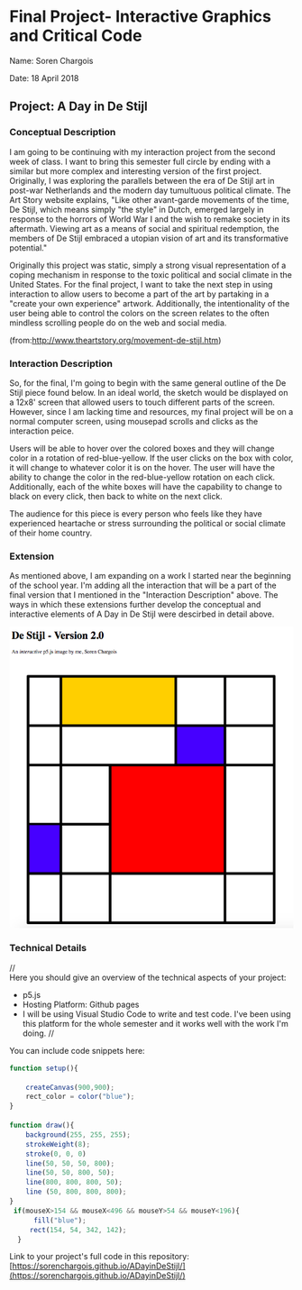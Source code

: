 # Final Project- Interactive Graphics and Critical Code

Name: Soren Chargois

Date: 18 April 2018

## Project: A Day in De Stijl

### Conceptual Description

I am going to be continuing with my interaction project from the second week of class. I want to bring this semester full circle by ending with a similar but more complex and interesting version of the first project. Originally, I was exploring the parallels between the era of De Stijl art in post-war Netherlands and the modern day tumultuous political climate. The Art Story website explains, "Like other avant-garde movements of the time, De Stijl, which means simply "the style" in Dutch, emerged largely in response to the horrors of World War I and the wish to remake society in its aftermath. Viewing art as a means of social and spiritual redemption, the members of De Stijl embraced a utopian vision of art and its transformative potential."

Originally this project was static, simply a strong visual representation of a coping mechanism in response to the toxic political and social climate in the United States. For the final project, I want to take the next step in using interaction to allow users to become a part of the art by partaking in a "create your own experience" artwork. Additionally, the intentionality of the user being able to control the colors on the screen relates to the often mindless scrolling people do on the web and social media. 

(from:http://www.theartstory.org/movement-de-stijl.htm)

### Interaction Description

So, for the final, I'm going to begin with the same general outline of the De Stijl piece found below. In an ideal world, the sketch would be displayed on a 12x8' screen that allowed users to touch different parts of the screen. However, since I am lacking time and resources, my final project will be on a normal computer screen, using mousepad scrolls and clicks as the interaction peice.  

Users will be able to hover over the colored boxes and they will change color in a rotation of red-blue-yellow. If the user clicks on the box with color, it will change to whatever color it is on the hover. The user will have the ability to change the color in the red-blue-yellow rotation on each click. Additionally, each of the white boxes will have the capability to change to black on every click, then back to white on the next click. 

The audience for this piece is every person who feels like they have experienced heartache or stress surrounding the political or social climate of their home country. 

### Extension 

As mentioned above, I am expanding on a work I started near the beginning of the school year. I'm adding all the interaction that will be a part of the final version that I mentioned in the "Interaction Description" above. The ways in which these extensions further develop the conceptual and interactive elements of A Day in De Stijl were descirbed in detail above. 

![Week 2 Piece](destijl.png?raw=true "Week2")

### Technical Details
//   
Here you should give an overview of the technical aspects of your project:
* p5.js
* Hosting Platform: Github pages
* I will be using Visual Studio Code to write and test code. I've been using this platform for the whole semester and it works well with the work I'm doing. 
//

You can include code snippets here:

```js
function setup(){
    
    createCanvas(900,900);
    rect_color = color("blue"); 
}

function draw(){
    background(255, 255, 255);
    strokeWeight(8);
    stroke(0, 0, 0)
    line(50, 50, 50, 800);
    line(50, 50, 800, 50);
    line(800, 800, 800, 50);
    line (50, 800, 800, 800);
}
 if(mouseX>154 && mouseX<496 && mouseY>54 && mouseY<196){
      fill("blue");
     rect(154, 54, 342, 142);
  }
```

Link to your project's full code in this repository:  [https://sorenchargois.github.io/ADayinDeStijl/](https://sorenchargois.github.io/ADayinDeStijl/)
